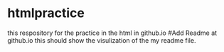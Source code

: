 # htmlpractice
this respository for the practice in the html in github.io
#Add Readme at github.io 
this should show the visulization of the my readme file.
